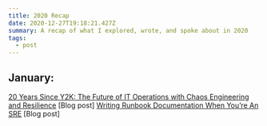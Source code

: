```yaml
---
title: 2020 Recap
date: 2020-12-27T19:18:21.427Z
summary: A recap of what I explored, wrote, and spoke about in 2020
tags:
  - post
---
```


## January: 
[20 Years Since Y2K: The Future of IT Operations with Chaos Engineering and Resilience](https://www.transposit.com/blog/2020.01.22-future-it-operations-with-chaos-engineering-and-resilience/) [Blog post]
[Writing Runbook Documentation When You’re An SRE](https://www.transposit.com/blog/2020.01.30-writing-runbook-documentation-when-youre-an-sre/) [Blog post]